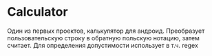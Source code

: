 # Calculator
Один из первых проектов, калькулятор для андроид. 
Преобразует пользовательскую строку в обратную польскую нотацию, затем считает. 
Для определения допустимости использует в т.ч. regex
